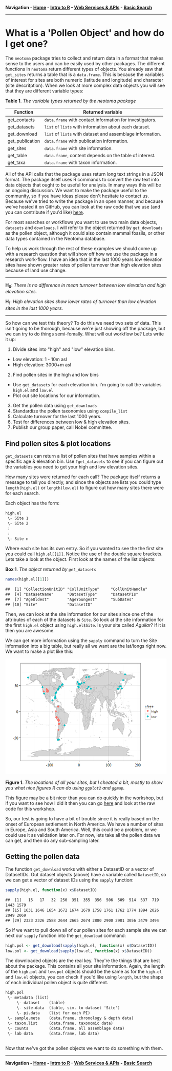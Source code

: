 **Navigation - [Home](https://github.com/SimonGoring/Neotoma-Workshop_Oct2013/blob/master/README.md) - [Intro to R](https://github.com/SimonGoring/Neotoma-Workshop_Oct2013/blob/master/IntroToR/IntroR_1.md) - [Web Services & APIs](https://github.com/SimonGoring/Neotoma-Workshop_Oct2013/blob/master/WebServices/WebServices.md) - [Basic Search](https://github.com/SimonGoring/Neotoma-Workshop_Oct2013/blob/master/BasicSearches/BasicSearches.md)**

-------------------------------------




What is a 'Pollen Object' and how do I get one?
========================================================
The `neotoma` package tries to collect and return data in a format that makes sense to the users and can be easily used by other packages.  The different functions in `neotoma` return different types of objects.  You already saw that `get_sites` returns a table that is a `data.frame`.  This is because the variables of interest for sites are both numeric (latitude and longitude) and character (site descritption).  When we look at more complex data objects you will see that they are different variable types:

**Table 1**. *The variable types returned by the neotoma package*

**Function** | **Returned variable**
------------ | ---------------------
get_contacts | `data.frame` with contact information for investigators.
get_datasets | `list` of `lists` with information about each dataset.
get_download | `list` of `lists` with dataset and assemblage information.
get_publication | `data.frame` with publication information.
get_sites | `data.frame` with site information.
get_table | `data.frame`, content depends on the table of interest.
get_taxa | `data.frame` with taxon information.

All of the API calls that the package uses return long text strings in a JSON format.  The package itself uses R commands to convert the raw text into data objects that ought to be useful for analysis.  In many ways this will be an ongoing discussion.  We want to make the package useful to the community, so if you have ideas please don't hesitate to contact us.  Because we've tried to write the package in an open manner, and because we've hosted it on GitHub, you can look at the raw code that we use (and you can contribute if you'd like) [here](https://github.com/ropensci/neotoma).

For most searches or workflows you want to use two main data objects, `datasets` and `downloads`.  I will refer to the object returned by `get_downloads` as the pollen object, although it could also contain mammal fossils, or other data types contained in the Neotoma database.

To help us work through the rest of these examples we should come up with a research question that will show off how we use the package in a research work-flow.  I have an idea that in the last 1000 years low elevation sites have shown greater rates of pollen turnover than high elevation sites because of land use change.

-------------------------------------------------

**H<sub>0</sub>**: *There is no difference in mean turnover between low elevation and high elevation sites.*

**H<sub>1</sub>**: *High elevation sites show lower rates of turnover than low elevation sites in the last 1000 years.*

-------------------------------------------------

So how can we test this theory?  To do this we need two sets of data.  This isn't going to be thorough, because we're just showing off the package, but we can try to do things semi-fomally.  What will out workflow be?  Lets write it up:

1.  Divide sites into "high" and "low" elevation bins.
  * Low elevation:  1 - 10m asl
  * High elevation: 3000+m asl
2.  Find pollen sites in the high and low bins
  * Use `get_datasets` for each elevation bin.  I'm going to call the variables `high.el` and `low.el`
  * Plot out site locations for our information.
3.  Get the pollen data using `get_downloads`
4.  Standardize the pollen taxonomies using `compile_list`
5.  Calculate turnover for the last 1000 years.
6.  Test for differences between low & high elevation sites.
7.  Publish our group paper, call Nobel committee.

Find pollen sites & plot locations
----------------------------------------
`get_datasets` can return a list of pollen sites that have samples within a specific age & elevation bin.  Use `?get_datasets` to see if you can figure out the variables you need to get your high and low elevation sites.




How many sites were returned for each call?  The package itself returns a message to tell you directly, and since the objects are lists you could type `length(high.el)` or `length(low.el)` to figure out how many sites there were for each search.

Each object has the form:

```
high.el
 \- Site 1
 \- Site 2
 :
 :
 \- Site n
```

Where each site has its own entry.  So if you wanted to see the the first site you could call `high.el[[1]]`.  Notice the use of the double square brackets.  Lets take a look at the object.  First look at the names of the list objects:

**Box 1**. *The object returned by `get_datasets`*

```r
names(high.el[[1]])
```

```
##  [1] "CollectionUnitID" "CollUnitType"     "CollUnitHandle"  
##  [4] "DatasetName"      "DatasetType"      "DatasetPIs"      
##  [7] "AgeOldest"        "AgeYoungest"      "SubDates"        
## [10] "Site"             "DatasetID"
```


Then, we can look at the site information for our sites since one of the attributes of each of the datasets is `Site`.  So look at the site information for the first `high.el` object using `high.el$Site`.  Is your site called *Aguilar*?  If it is then you are awesome.

We can get more information using the `sapply` command to turn the Site information into a big table, but really all we want are the lat/longs right now.  We want to make a plot like this:

![plot of chunk unnamed-chunk-4](figure/unnamed-chunk-4.png) 

**Figure 1**. *The locations of all your sites, but I cheated a bit, mostly to show you what nice figures R can do using `ggplot2` and `ggmap`.*

This figure may be a bit nicer than you can do quickly in the workshop, but if you want to see how I did it then you can go [here]() and look at the raw code for this workshop.

So, our test is going to have a bit of trouble since it is really based on the onset of European settlement in North America.  We have a number of sites in Europe, Asia and South America.  Well, this could be a problem, or we could use it as validation later on.  For now, lets take all the pollen data we can get, and then do any sub-sampling later.

Getting the pollen data
---------------------------------------------

The function `get_download` works with either a DatasetID or a vector of DatasetIDs.  Out dataset objects (above) have a variable called `DatasetID`, so we can get a vector of dataset IDs using the `sapply` function:


```r
sapply(high.el, function(x) x$DatasetID)
```

```
##  [1]   15   17   32  250  351  355  356  506  509  514  537  719 1443 1579
## [15] 1631 1646 1654 1672 1674 1679 1758 1761 1762 1774 1894 2026 2049 2069
## [29] 2323 2326 2588 2644 2665 2674 2880 2900 2901 3056 3479 3494
```


So if we want to pull down all of our pollen sites for each sample site we can next our `sapply` function into the `get_download` command:


```r
high.pol <- get_download(sapply(high.el, function(x) x$DatasetID))
low.pol <- get_download(sapply(low.el, function(x) x$DatasetID))
```


The downloaded objects are the real key.  They're the things that are best about the package.  This contains all your site information.  Again, the length of the `high.pol` and `low.pol` objects should be the same as for the `high.el` and `low.el` objects, you can check if you'd like using `length`, but the shape of each individual pollen object is quite different.

```
high.pol
 \- metadata (list)
     \- dataset    (table)
     \- site.data  (table, sim. to dataset 'Site')
     \- pi.data    (list for each PI)
 \- sample.meta    (data.frame, chronology & depth data)
 \- taxon.list     (data.frame, taxonomic data)
 \- counts         (data.frame, all assemblage data)
 \- lab data       (data.frame, lab data)
 
```

Now that we've got the pollen objects we want to do something with them.

-----------------

**Navigation - [Home](https://github.com/SimonGoring/Neotoma-Workshop_Oct2013/blob/master/README.md) - [Intro to R](https://github.com/SimonGoring/Neotoma-Workshop_Oct2013/blob/master/IntroToR/IntroR_1.md) - [Web Services & APIs](https://github.com/SimonGoring/Neotoma-Workshop_Oct2013/blob/master/WebServices/WebServices.md) - [Basic Search](https://github.com/SimonGoring/Neotoma-Workshop_Oct2013/blob/master/BasicSearches/BasicSearches.md)**

